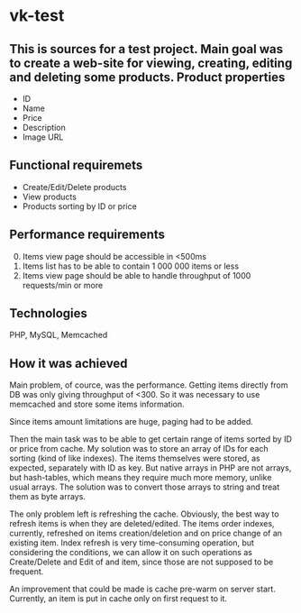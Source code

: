 # vk-test

This is sources for a test project. Main goal was to create a web-site for viewing, creating, editing and deleting some products.
Product properties
------------------
* ID
* Name
* Price
* Description
* Image URL

Functional requiremets
----------------------
* Create/Edit/Delete products
* View products
* Products sorting by ID or price


Performance requirements
------------------------
0. Items view page should be accessible in <500ms
0. Items list has to be able to contain 1 000 000 items or less
0. Items view page should be able to handle throughput of 1000 requests/min or more

Technologies
------------
PHP, MySQL, Memcached

How it was achieved
-------------------
Main problem, of cource, was the performance. Getting items directly from DB was only giving throughput of <300. So it was necessary to use memcached and store some items information.

Since items amount limitations are huge, paging had to be added.

Then the main task was to be able to get certain range of items sorted by ID or price from cache. My solution was to store an array of IDs for each sorting (kind of like indexes). The items themselves were stored, as expected, separately with ID as key.
But native arrays in PHP are not arrays, but hash-tables, which means they require much more memory, unlike usual arrays. The solution was to convert those arrays to string and treat them as byte arrays.

The only problem left is refreshing the cache. Obviously, the best way to refresh items is when they are deleted/edited. The items order indexes, currently, refreshed on items creation/deletion and on price change of an existing item. Index refresh is very time-consuming operation, but considering the conditions, we can allow it on such operations as Create/Delete and Edit of and item, since those are not supposed to be frequent.

An improvement that could be made is cache pre-warm on server start. Currently, an item is put in cache only on first request to it.
